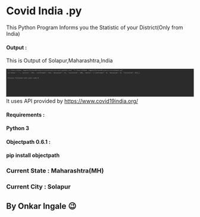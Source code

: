 # Covid India .py
This Python Program Informs you the Statistic of your District(Only from India)

#### Output :
This is Output of Solapur,Maharashtra,India

![Output](https://github.com/Sonic-India/covidindia.py/raw/master/Capture.PNG)
It uses API provided by https://www.covid19india.org/

#### Requirements :

#### Python 3

#### Objectpath 0.6.1 :

#### pip install objectpath


  
### Current State : Maharashtra(MH)
### Current City : Solapur
## By Onkar Ingale 😉

